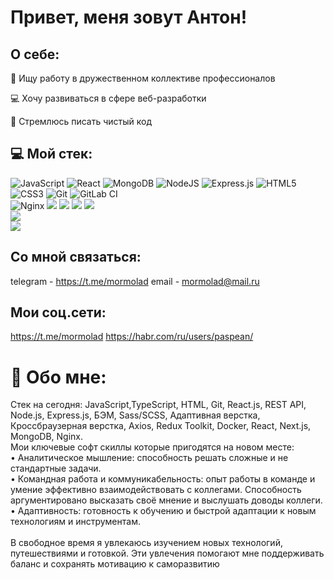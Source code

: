 # Привет, меня зовут Антон!

## О себе:
💼 Ищу работу в дружественном коллективе профессионалов

💻 Хочу развиваться в сфере веб-разработки

📝 Стремлюсь писать чистый код

## 💻 Мой cтек:
![JavaScript](https://img.shields.io/badge/javascript-%23323330.svg?style=for-the-badge&logo=javascript&logoColor=%23F7DF1E)
![React](https://img.shields.io/badge/react-%2320232a.svg?style=for-the-badge&logo=react&logoColor=%2361DAFB)
![MongoDB](https://img.shields.io/badge/MongoDB-%234ea94b.svg?style=for-the-badge&logo=mongodb&logoColor=white)
![NodeJS](https://img.shields.io/badge/node.js-6DA55F?style=for-the-badge&logo=node.js&logoColor=white)
![Express.js](https://img.shields.io/badge/express.js-%23404d59.svg?style=for-the-badge&logo=express&logoColor=%2361DAFB)
![HTML5](https://img.shields.io/badge/html5-%23E34F26.svg?style=for-the-badge&logo=html5&logoColor=white)
![CSS3](https://img.shields.io/badge/css3-%231572B6.svg?style=for-the-badge&logo=css3&logoColor=white)
![Git](https://img.shields.io/badge/git-%23F05033.svg?style=for-the-badge&logo=git&logoColor=white)
![GitLab CI](https://img.shields.io/badge/gitlab%20CI-%23181717.svg?style=for-the-badge&logo=gitlab&logoColor=white)  
![Nginx](https://img.shields.io/badge/nginx-%23009639.svg?style=for-the-badge&logo=nginx&logoColor=white) 
![](https://github-contributor-stats.vercel.app/api?username=mormolad&limit=5&theme=dark&combine_all_yearly_contributions=true)
[![](https://visitcount.itsvg.in/api?id=mormolad&icon=0&color=0)](https://visitcount.itsvg.in)
![](https://github-profile-trophy.vercel.app/?username=mormolad&theme=radical&no-frame=false&no-bg=true&margin-w=4)
![](https://github-readme-stats.vercel.app/api?username=mormolad&theme=dark&hide_border=false&include_all_commits=false&count_private=false)<br/>
![](https://github-readme-streak-stats.herokuapp.com/?user=mormolad&theme=dark&hide_border=false)<br/>
![](https://github-readme-stats.vercel.app/api/top-langs/?username=mormolad&theme=dark&hide_border=false&include_all_commits=false&count_private=false&layout=compact)
## Cо мной связаться:
telegram - https://t.me/mormolad
email - mormolad@mail.ru
## Мои соц.сети:
https://t.me/mormolad
https://habr.com/ru/users/paspean/
# 💫 Обо мне:
Стек на сегодня: JavaScript,TypeScript, HTML, Git, React.js, REST API, Node.js, Express.js, БЭМ, Sass/SCSS, Адаптивная верстка, Кроссбраузерная верстка, Axios, Redux Toolkit, Docker, React, Next.js, MongoDB, Nginx.<br>Мои ключевые софт скиллы которые пригодятся на новом месте:<br>• Аналитическое мышление: способность решать сложные и не стандартные задачи.<br>• Командная работа и коммуникабельность: опыт работы в команде и умение эффективно взаимодействовать с коллегами. Способность аргументировано высказать своё мнение и выслушать доводы коллеги.<br>• Адаптивность: готовность к обучению и быстрой адаптации к новым технологиям и инструментам.<br><br>В свободное время я увлекаюсь изучением новых технологий, путешествиями и готовкой. Эти увлечения помогают мне поддерживать баланс и сохранять мотивацию к саморазвитию



<!-- Proudly created with GPRM ( https://gprm.itsvg.in ) -->
